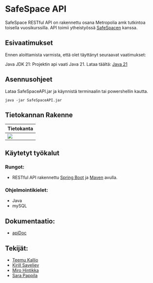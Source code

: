 # SafeSpace API

SafeSpace RESTful API on rakennettu osana Metropolia amk tutkintoa toisella vuosikurssilla. API toimii ytheistyössä [SafeSpacen](https://github.com/hinmiro/SafeSpace) kanssa. 

## Esivaatimukset
Ennen aloittamista varmista, että olet täyttänyt seuraavat vaatimukset:

Java JDK 21: Projektin api vaati Java 21. Lataa täältä: [Java 21](https://www.oracle.com/java/technologies/javase/jdk21-archive-downloads.html)

## Asennusohjeet

Lataa SafeSpaceAPI.jar ja käynnistä terminaalin tai powershellin kautta.

```
java -jar SafeSpaceAPI.jar
```


## Tietokannan Rakenne 

| Tietokanta |
| --- |
|<img src="https://github.com/user-attachments/assets/a9bb0859-c9b9-4d7e-8b86-8b83695180e1">|


## Käytetyt työkalut

### Rungot:

- RESTful API rakennettu [Spring Boot](https://spring.io/projects/spring-boot) ja [Maven](https://maven.apache.org/) avulla.

### Ohjelmointikielet:
- Java
- mySQL

## Dokumentaatio: 
- [apiDoc](https://documenter.getpostman.com/view/34136497/2sAXxJhEWW)

## Tekijät:
- [Teemu Kallio](https://github.com/teemueka)
- [Kirill Saveliev](https://github.com/JoelPalu)
- [Miro Hintikka](https://github.com/hinmiro)
- [Sara Pappila](https://github.com/sarapap)



